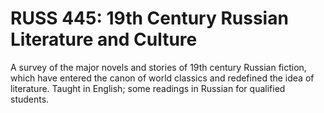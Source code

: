 # RUSS 445: 19th Century Russian Literature and Culture

A survey of the major novels and stories of 19th century Russian fiction, which have entered the canon of world classics and redefined the idea of literature. Taught in English; some readings in Russian for qualified students.